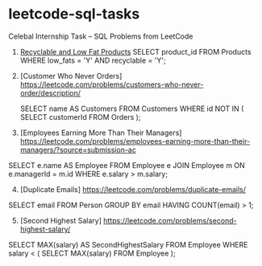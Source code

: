 # leetcode-sql-tasks
Celebal Internship Task – SQL Problems from LeetCode

1. [Recyclable and Low Fat Products](https://leetcode.com/problems/recyclable-and-low-fat-products/)
SELECT product_id
FROM Products
WHERE low_fats = 'Y' AND recyclable = 'Y';


2. [Customer Who Never Orders] https://leetcode.com/problems/customers-who-never-order/description/

   SELECT name AS Customers
FROM Customers
WHERE id NOT IN (
  SELECT customerId FROM Orders
);


3. [Employees Earning More Than Their Managers] https://leetcode.com/problems/employees-earning-more-than-their-managers/?source=submission-ac

SELECT e.name AS Employee
FROM Employee e
JOIN Employee m ON e.managerId = m.id
WHERE e.salary > m.salary;


4. [Duplicate Emails] https://leetcode.com/problems/duplicate-emails/

SELECT email
FROM Person
GROUP BY email
HAVING COUNT(email) > 1;


5. [Second Highest Salary] https://leetcode.com/problems/second-highest-salary/

SELECT MAX(salary) AS SecondHighestSalary
FROM Employee
WHERE salary < (
  SELECT MAX(salary) FROM Employee
);

